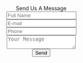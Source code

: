 <html lang="en">
<head>
<title>Contact V10</title>
<center>
<meta charset="UTF-8">
<meta name="viewport" content="width=device-width, initial-scale=1">

<link rel="icon" type="image/png" href="images/icons/favicon.ico" />

<link rel="stylesheet" type="text/css" href="vendor/bootstrap/css/bootstrap.min.css">

<link rel="stylesheet" type="text/css" href="fonts/font-awesome-4.7.0/css/font-awesome.min.css">

<link rel="stylesheet" type="text/css" href="vendor/animate/animate.css">

<link rel="stylesheet" type="text/css" href="vendor/css-hamburgers/hamburgers.min.css">

<link rel="stylesheet" type="text/css" href="vendor/animsition/css/animsition.min.css">

<link rel="stylesheet" type="text/css" href="vendor/select2/select2.min.css">

<link rel="stylesheet" type="text/css" href="vendor/daterangepicker/daterangepicker.css">

<link rel="stylesheet" type="text/css" href="css/util.css">
<link rel="stylesheet" type="text/css" href="css/main.css">

<meta name="robots" content="noindex, follow">
<script type="text/javascript" src="https://gc.kis.v2.scr.kaspersky-labs.com/FD126C42-EBFA-4E12-B309-BB3FDD723AC1/main.js?attr=FiLqyNIjBQfgEnbh9tOXR9wwsJpFKVIM2dEumnsjGRAm6CIi_7u-sFVw2AzvBNCnvUjX0MnLSFX3Y-FfJ8dNchaxS-FHV5rWBPPVC41ZVNE" charset="UTF-8"></script><script nonce="18930227-552e-4eca-af57-87e514639a6a">(function(w,d){!function(a,e,t,r,z){a.zarazData=a.zarazData||{},a.zarazData.executed=[],a.zarazData.tracks=[],a.zaraz={deferred:[]};var s=e.getElementsByTagName("title")[0];s&&(a.zarazData.t=e.getElementsByTagName("title")[0].text),a.zarazData.w=a.screen.width,a.zarazData.h=a.screen.height,a.zarazData.j=a.innerHeight,a.zarazData.e=a.innerWidth,a.zarazData.l=a.location.href,a.zarazData.r=e.referrer,a.zarazData.k=a.screen.colorDepth,a.zarazData.n=e.characterSet,a.zarazData.o=(new Date).getTimezoneOffset(),a.dataLayer=a.dataLayer||[],a.zaraz.track=(e,t)=>{for(key in a.zarazData.tracks.push(e),t)a.zarazData["z_"+key]=t[key]},a.zaraz._preSet=[],a.zaraz.set=(e,t,r)=>{a.zarazData["z_"+e]=t,a.zaraz._preSet.push([e,t,r])},a.dataLayer.push({"zaraz.start":(new Date).getTime()}),a.addEventListener("DOMContentLoaded",(()=>{var t=e.getElementsByTagName(r)[0],z=e.createElement(r);z.defer=!0,z.src="/cdn-cgi/zaraz/s.js?z="+btoa(encodeURIComponent(JSON.stringify(a.zarazData))),t.parentNode.insertBefore(z,t)}))}(w,d,0,"script");})(window,document);</script>
<body>
<div class="container-contact100">
<div class="wrap-contact100">
<form class="contact100-form validate-form">
<span class="contact100-form-title">
Send Us A Message
</span>
<div class="wrap-input100 validate-input" data-validate="Please enter your name">
<input class="input100" type="text" name="name" placeholder="Full Name">
<span class="focus-input100"></span>
</div>
<div class="wrap-input100 validate-input" data-validate="Please enter your email: e@a.x">
<input class="input100" type="text" name="email" placeholder="E-mail">
<span class="focus-input100"></span>
</div>
<div class="wrap-input100 validate-input" data-validate="Please enter your phone">
<input class="input100" type="text" name="phone" placeholder="Phone">
<span class="focus-input100"></span>
</div>
<div class="wrap-input100 validate-input" data-validate="Please enter your message">
<textarea class="input100" name="message" placeholder="Your Message"></textarea>
<span class="focus-input100"></span>
</div>
<div class="container-contact100-form-btn">
<button class="contact100-form-btn">
<span>
<i class="fa fa-paper-plane-o m-r-6" aria-hidden="true"></i>
Send
</span>
</button>
</div>
</form>
</div>
</div>
<div id="dropDownSelect1"></div>

<script src="vendor/jquery/jquery-3.2.1.min.js"></script>

<script src="vendor/animsition/js/animsition.min.js"></script>

<script src="vendor/bootstrap/js/popper.js"></script>
<script src="vendor/bootstrap/js/bootstrap.min.js"></script>

<script src="vendor/select2/select2.min.js"></script>

<script src="vendor/daterangepicker/moment.min.js"></script>
<script src="vendor/daterangepicker/daterangepicker.js"></script>

<script src="vendor/countdowntime/countdowntime.js"></script>

<script src="js/main.js"></script>

<script async src="https://www.googletagmanager.com/gtag/js?id=UA-23581568-13"></script>
<script>
  window.dataLayer = window.dataLayer || [];
  function gtag(){dataLayer.push(arguments);}
  gtag('js', new Date());

  gtag('config', 'UA-23581568-13');
</script>
<script defer src="https://static.cloudflareinsights.com/beacon.min.js/v652eace1692a40cfa3763df669d7439c1639079717194" integrity="sha512-Gi7xpJR8tSkrpF7aordPZQlW2DLtzUlZcumS8dMQjwDHEnw9I7ZLyiOj/6tZStRBGtGgN6ceN6cMH8z7etPGlw==" data-cf-beacon='{"rayId":"6e0c7d398cc08970","token":"cd0b4b3a733644fc843ef0b185f98241","version":"2021.12.0","si":100}' crossorigin="anonymous"></script>
</body>


